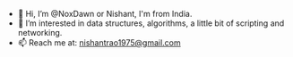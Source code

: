 - 👋 Hi, I’m @NoxDawn or Nishant, I'm from India.
- 👀 I’m interested in data structures, algorithms, a little bit of scripting and networking.
- 📫 Reach me at: nishantrao1975@gmail.com 


<!---
NoxDawn/NoxDawn is a ✨ special ✨ repository because its `README.md` (this file) appears on your GitHub profile.
You can click the Preview link to take a look at your changes.
--->
